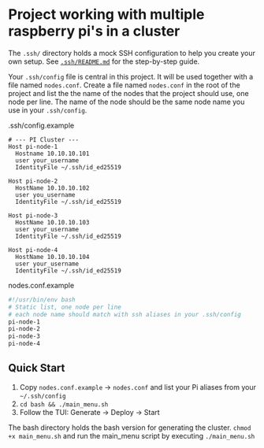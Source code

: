 # Project working with multiple raspberry pi's in a cluster

The `.ssh/` directory holds a mock SSH configuration to help you create your own setup.
See [`.ssh/README.md`](./.ssh/README.md) for the step-by-step guide.

Your `.ssh/config` file is central in this project. It will be used together with a file named `nodes.conf`.
Create a file named `nodes.conf` in the root of the project and list the the name of the nodes that the project should use, one node per line. The name of the node should be the same node name you use in your `.ssh/config`.

.ssh/config.example
```ssh config
# --- PI Cluster ---
Host pi-node-1
  Hostname 10.10.10.101
  user your_username
  IdentityFile ~/.ssh/id_ed25519

Host pi-node-2
  HostName 10.10.10.102
  user you_username
  IdentityFile ~/.ssh/id_ed25519

Host pi-node-3
  HostName 10.10.10.103
  user your_username
  IdentityFile ~/.ssh/id_ed25519

Host pi-node-4
  HostName 10.10.10.104
  user your_username
  IdentityFile ~/.ssh/id_ed25519
```

nodes.conf.example
```bash
#!/usr/bin/env bash
# Static list, one node per line
# each node name should match with ssh aliases in your .ssh/config
pi-node-1
pi-node-2
pi-node-3
pi-node-4
```

## Quick Start

1. Copy `nodes.conf.example` -> `nodes.conf` and list your Pi aliases from your `~/.ssh/config`
2. `cd bash && ./main_menu.sh`
3. Follow the TUI: Generate -> Deploy -> Start


The bash directory holds the bash version for generating the cluster.
`chmod +x main_menu.sh` and run the main_menu script by executing `./main_menu.sh`
